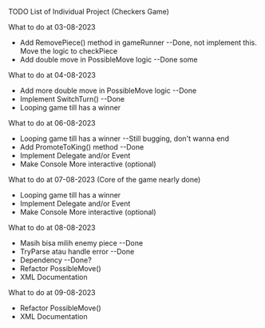 TODO List of Individual Project (Checkers Game)

What to do at 03-08-2023

- Add RemovePiece() method in gameRunner --Done, not implement this. Move the logic to checkPiece
- Add double move in PossibleMove logic --Done some

What to do at 04-08-2023

- Add more double move in PossibleMove logic --Done
- Implement SwitchTurn() --Done
- Looping game till has a winner

What to do at 06-08-2023

- Looping game till has a winner --Still bugging, don't wanna end
- Add PromoteToKing() method --Done
- Implement Delegate and/or Event
- Make Console More interactive (optional)

What to do at 07-08-2023
(Core of the game nearly done)

- Looping game till has a winner
- Implement Delegate and/or Event
- Make Console More interactive (optional)

What to do at 08-08-2023
- Masih bisa milih enemy piece --Done
- TryParse atau handle error --Done
- Dependency --Done?
- Refactor PossibleMove()
- XML Documentation

What to do at 09-08-2023

- Refactor PossibleMove()
- XML Documentation